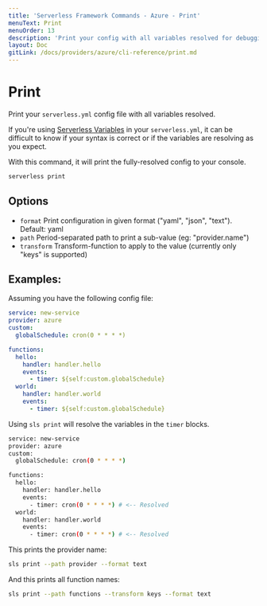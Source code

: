 ```yaml
---
title: 'Serverless Framework Commands - Azure - Print'
menuText: Print
menuOrder: 13
description: 'Print your config with all variables resolved for debugging'
layout: Doc
gitLink: /docs/providers/azure/cli-reference/print.md
---
```


# Print

Print your `serverless.yml` config file with all variables resolved.

If you're using [Serverless Variables](https://serverless.com/framework/docs/providers/azure/guide/variables/)
in your `serverless.yml`, it can be difficult to know if your syntax is correct
or if the variables are resolving as you expect.

With this command, it will print the fully-resolved config to your console.

```bash
serverless print
```

## Options

- `format` Print configuration in given format ("yaml", "json", "text"). Default: yaml
- `path` Period-separated path to print a sub-value (eg: "provider.name")
- `transform` Transform-function to apply to the value (currently only "keys" is supported)

## Examples:

Assuming you have the following config file:

```yml
service: new-service
provider: azure
custom:
  globalSchedule: cron(0 * * * *)

functions:
  hello:
    handler: handler.hello
    events:
      - timer: ${self:custom.globalSchedule}
  world:
    handler: handler.world
    events:
      - timer: ${self:custom.globalSchedule}
```

Using `sls print` will resolve the variables in the `timer` blocks.

```bash
service: new-service
provider: azure
custom:
  globalSchedule: cron(0 * * * *)

functions:
  hello:
    handler: handler.hello
    events:
      - timer: cron(0 * * * *) # <-- Resolved
  world:
    handler: handler.world
    events:
      - timer: cron(0 * * * *) # <-- Resolved
```

This prints the provider name:

```bash
sls print --path provider --format text
```

And this prints all function names:

```bash
sls print --path functions --transform keys --format text
```
